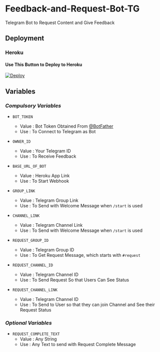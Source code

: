 # Feedback-and-Request-Bot-TG
Telegram Bot to Request Content and Give Feedback

## Deployment
### Heroku
#### Use This Button to Deploy to Heroku
[![Deploy](https://www.herokucdn.com/deploy/button.svg)](https://heroku.com/deploy)

## Variables
### *Compulsory Variables*
* `BOT_TOKEN `
  * Value : Bot Token Obtained From [@BotFather](https://t.me/BotFather)
  * Use : To Connect to Telegram as Bot

* `OWNER_ID `
  * Value : Your Telegram ID
  * Use : To Receive Feedback

* `BASE_URL_OF_BOT `
  * Value : Heroku App Link
  * Use : To Start Webhook

* `GROUP_LINK `
  * Value : Telegram Group Link
  * Use : To Send with Welcome Message when `/start` is used

* `CHANNEL_LINK `
  * Value : Telegram Channel Link
  * Use : To Send with Welcome Message when `/start` is used

* `REQUEST_GROUP_ID `
  * Value : Telegram Group ID
  * Use : To Get Request Message, which starts with `#request`

* `REQUEST_CHANNEL_ID `
  * Value : Telegram Channel ID
  * Use : To Send Request So that Users Can See Status

* `REQUEST_CHANNEL_LINK `
  * Value : Telegram Channel ID
  * Use : To Send to User so that they can join Channel and See their Request Status

### *Optional Variables*
* `REQUEST_COMPLETE_TEXT `
  * Value : Any String
  * Use : Any Text to send with Request Complete Message
